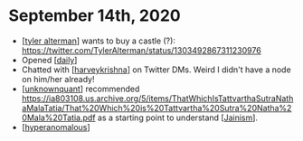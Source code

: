 # September 14th, 2020
- [[tyler alterman]] wants to buy a castle (?): https://twitter.com/TylerAlterman/status/1303492867311230976
- Opened [[daily]]
- Chatted with [[harveykrishna]] on Twitter DMs. Weird I didn't have a node on him/her already!
- [[unknownquant]] recommended https://ia803108.us.archive.org/5/items/ThatWhichIsTattvarthaSutraNathaMalaTatia/That%20Which%20is%20Tattvartha%20Sutra%20Natha%20Mala%20Tatia.pdf as a starting point to understand [[Jainism]].
- [[hyperanomalous]]

[//begin]: # "Autogenerated link references for markdown compatibility"
[tyler alterman]: ../tyler-alterman.md "Tyler Alterman"
[daily]: ../daily.md "Daily"
[harveykrishna]: ../harveykrishna.md "Harveykrishna"
[unknownquant]: ../unknownquant.md "Unknownquant"
[Jainism]: ../jainism.md "Jainism"
[hyperanomalous]: ../hyperanomalous.md "Hyperanomalous"
[//end]: # "Autogenerated link references"